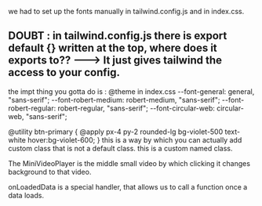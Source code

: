 we had to set up the fonts manually in tailwind.config.js and in index.css. 

## DOUBT : in tailwind.config.js there is export default {} written at the top, where does it exports to??  ---> It just gives tailwind the access to your config. 

the impt thing you gotta do is : @theme in index.css
  --font-general: general, "sans-serif";
  --font-robert-medium: robert-medium, "sans-serif";
  --font-robert-regular: robert-regular, "sans-serif";
  --font-circular-web: circular-web, "sans-serif";

@utility btn-primary {
  @apply px-4 py-2 rounded-lg bg-violet-500 text-white hover:bg-violet-600;
} this is a way by which you can actually add custom class that is not a default class. this is a custom named class. 


The MiniVideoPlayer is the middle small video by which clicking it changes background to that video.

onLoadedData is a special handler, that allows us to call a function once a data loads.